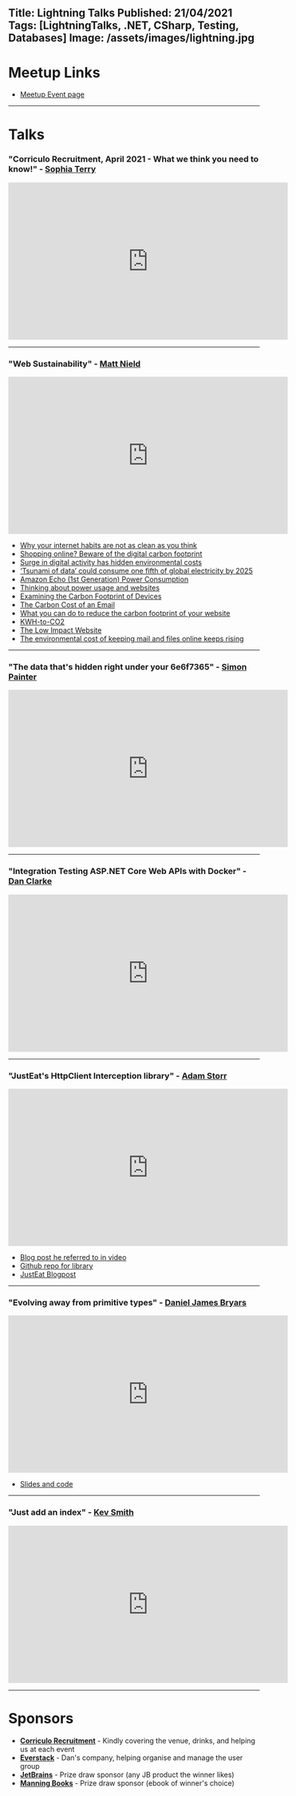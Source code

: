 Title: Lightning Talks
Published: 21/04/2021
Tags: [LightningTalks, .NET, CSharp, Testing, Databases]
Image: /assets/images/lightning.jpg
---
# Meetup Links

* [Meetup Event page](https://www.meetup.com/dotnetoxford/events/276484104/)

---

# Talks

### "Corriculo Recruitment, April 2021 - What we think you need to know!" - [Sophia Terry](https://www.linkedin.com/in/sophia-terry-7842a0157/)

<iframe width="560" height="315" src="https://www.youtube.com/embed/7fxCnVVf9_c" title="YouTube video player" frameborder="0" allow="accelerometer; autoplay; clipboard-write; encrypted-media; gyroscope; picture-in-picture" allowfullscreen></iframe>

---

### "Web Sustainability" - [Matt Nield](https://twitter.com/mnield)

<iframe width="560" height="315" src="https://www.youtube.com/embed/gi4cYC3Ipws" title="YouTube video player" frameborder="0" allow="accelerometer; autoplay; clipboard-write; encrypted-media; gyroscope; picture-in-picture" allowfullscreen></iframe>

* [Why your internet habits are not as clean as you think](https://www.bbc.com/future/article/20200305-why-your-internet-habits-are-not-as-clean-as-you-think)
* [Shopping online? Beware of the digital carbon footprint](https://fashionunited.uk/news/fashion/shopping-online-beware-of-the-digital-carbon-footprint/2021032254569)
* [Surge in digital activity has hidden environmental costs](https://news.yale.edu/2021/01/27/surge-digital-activity-has-hidden-environmental-costs)
* [‘Tsunami of data’ could consume one fifth of global electricity by 2025](https://www.theguardian.com/environment/2017/dec/11/tsunami-of-data-could-consume-fifth-global-electricity-by-2025)
* [Amazon Echo (1st Generation) Power Consumption](https://www.amazon.co.uk/gp/help/customer/display.html?nodeId=202086760)
* [Thinking about power usage and websites](https://css-tricks.com/thinking-about-power-usage-and-websites/)
* [Examining the Carbon Footprint of Devices](https://devblogs.microsoft.com/sustainable-software/examining-the-carbon-footprint-of-devices/)
* [The Carbon Cost of an Email](https://carbonliteracy.com/the-carbon-cost-of-an-email/)
* [What you can do to reduce the carbon footprint of your website](https://vwo.com/blog/reduce-website-carbon-footprint/)
* [KWH-to-CO2](https://www.rensmart.com/Calculators/KWH-to-CO2)
* [The Low Impact Website](https://www.notion.so/Links-References-4aef6c4841e04fc1b9d24d720684ad6c#fcb1041aeaf34ec3b5a4172bd337d562)
* [The environmental cost of keeping mail and files online keeps rising](https://www.japantimes.co.jp/news/2020/01/26/business/tech/email-global-warming/)

---

### "The data that's hidden right under your 6e6f7365" - [Simon Painter](https://twitter.com/madSimonJ)

<iframe width="560" height="315" src="https://www.youtube.com/embed/qMAdtHrtsRk" title="YouTube video player" frameborder="0" allow="accelerometer; autoplay; clipboard-write; encrypted-media; gyroscope; picture-in-picture" allowfullscreen></iframe>

---

### "Integration Testing ASP.NET Core Web APIs with Docker" - [Dan Clarke](https://twitter.com/dracan)

<iframe width="560" height="315" src="https://www.youtube.com/embed/VgStKMB1duY" title="YouTube video player" frameborder="0" allow="accelerometer; autoplay; clipboard-write; encrypted-media; gyroscope; picture-in-picture" allowfullscreen></iframe>

---

### "JustEat's HttpClient Interception library" - [Adam Storr](https://twitter.com/WestDiscGolf)

<iframe width="560" height="315" src="https://www.youtube.com/embed/-u5wriRZ-ms" title="YouTube video player" frameborder="0" allow="accelerometer; autoplay; clipboard-write; encrypted-media; gyroscope; picture-in-picture" allowfullscreen></iframe>

* [Blog post he referred to in video](https://adamstorr.azurewebsites.net/blog/easily-create-and-manipulate-mock-anonymous-data-for-unit-tests])
* [Github repo for library](https://github.com/justeat/httpclient-interception)
* [JustEat Blogpost](https://tech.justeattakeaway.com/2017/10/02/reliably-testing-http-integrations-in-a-dotnet-application/)

---

### "Evolving away from primitive types" - [Daniel James Bryars](https://github.com/DanielBryars)

<iframe width="560" height="315" src="https://www.youtube.com/embed/0pgOrbo8y68" title="YouTube video player" frameborder="0" allow="accelerometer; autoplay; clipboard-write; encrypted-media; gyroscope; picture-in-picture" allowfullscreen></iframe>

* [Slides and code](https://github.com/DanielBryars/evolvingFromPrimitiveTypes)

---

### "Just add an index" - [Kev Smith](https://twitter.com/kev_bite)

<iframe width="560" height="315" src="https://www.youtube.com/embed/No4IUCCrLHo" title="YouTube video player" frameborder="0" allow="accelerometer; autoplay; clipboard-write; encrypted-media; gyroscope; picture-in-picture" allowfullscreen></iframe>

---

# Sponsors

* **[Corriculo Recruitment](https://corriculo.co.uk)** - Kindly covering the venue, drinks, and helping us at each event
* **[Everstack](https://www.everstack.com)** - Dan's company, helping organise and manage the user group
* **[JetBrains](https://www.jetbrains.com/)** - Prize draw sponsor (any JB product the winner likes)
* **[Manning Books](https://www.manning.com)** - Prize draw sponsor (ebook of winner's choice)
